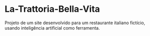 # La-Trattoria-Bella-Vita
Projeto de um site desenvolvido para um restaurante italiano fictício, usando inteligência artificial como ferramenta.
